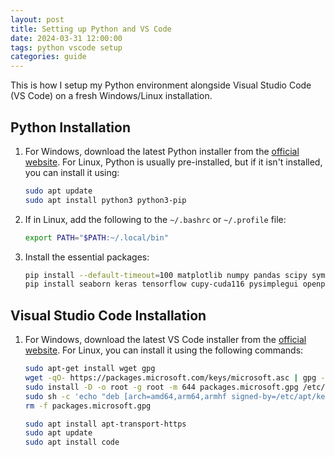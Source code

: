 ```yaml
---
layout: post
title: Setting up Python and VS Code
date: 2024-03-31 12:00:00
tags: python vscode setup
categories: guide
---
```


This is how I setup my Python environment alongside Visual Studio Code (VS Code) on a fresh Windows/Linux installation.

## Python Installation

1. For Windows, download the latest Python installer from the [official website](https://www.python.org/downloads/windows). For Linux, Python is usually pre-installed, but if it isn't installed, you can install it using:

    ```bash
    sudo apt update
    sudo apt install python3 python3-pip
    ```

2. If in Linux, add the following to the `~/.bashrc` or `~/.profile` file:

    ```bash
    export PATH="$PATH:~/.local/bin"
    ```

3. Install the essential packages:

    ```bash
    pip install --default-timeout=100 matplotlib numpy pandas scipy sympy astropy tabulate uncertainties jupyter notebook ipympl ipykernel scikit-learn tqdm plotly
    pip install seaborn keras tensorflow cupy-cuda116 pysimplegui openpyxl # these are optional packages, install only if needed
    ```

## Visual Studio Code Installation

1. For Windows, download the latest VS Code installer from the [official website](https://code.visualstudio.com/download). For Linux, you can install it using the following commands:

    ```bash
    sudo apt-get install wget gpg
    wget -qO- https://packages.microsoft.com/keys/microsoft.asc | gpg --dearmor > packages.microsoft.gpg
    sudo install -D -o root -g root -m 644 packages.microsoft.gpg /etc/apt/keyrings/packages.microsoft.gpg
    sudo sh -c 'echo "deb [arch=amd64,arm64,armhf signed-by=/etc/apt/keyrings/packages.microsoft.gpg] https://packages.microsoft.com/repos/code stable main" > /etc/apt/sources.list.d/vscode.list'
    rm -f packages.microsoft.gpg

    sudo apt install apt-transport-https
    sudo apt update
    sudo apt install code
    ```
